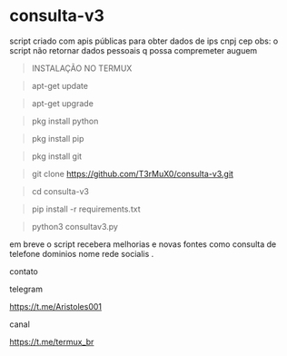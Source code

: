 # consulta-v3

script criado com apis públicas para obter dados de ips cnpj cep 
obs: o script não retornar dados pessoais q possa compremeter auguem

> INSTALAÇÃO NO TERMUX

> apt-get update

> apt-get upgrade

> pkg install python

> pkg install pip

> pkg install git

> git clone https://github.com/T3rMuX0/consulta-v3.git

> cd consulta-v3

> pip install -r requirements.txt

> python3 consultav3.py



em breve o script recebera melhorias e novas fontes como consulta 
de telefone dominios nome rede socialis .

contato 

telegram 

https://t.me/Aristoles001

canal 

https://t.me/termux_br
